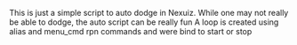 This is just a simple script to auto dodge in Nexuiz. While one may not really be able to dodge, the auto script can be really fun
A loop is created using alias and menu_cmd rpn commands and were bind to start or stop